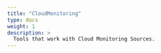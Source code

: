 ```yaml
---
title: "CloudMonitoring"
type: docs
weight: 1
description: >
  Tools that work with Cloud Monitoring Sources.
---
```

